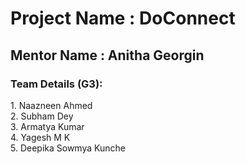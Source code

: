 <h1>Project Name : DoConnect</h1>

<h2>Mentor Name : Anitha Georgin</h2>


<h3>Team Details (G3):</h3>
             1. Naazneen Ahmed<br />
             2. Subham Dey<br />
             3. Armatya Kumar<br />
             4. Yagesh M K<br />
             5. Deepika Sowmya Kunche<br />
